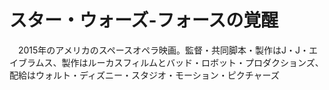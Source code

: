 # スター・ウォーズ-フォースの覚醒
　2015年のアメリカのスペースオペラ映画。監督・共同脚本・製作はJ・J・エイブラムス、製作はルーカスフィルムとバッド・ロボット・プロダクションズ、配給はウォルト・ディズニー・スタジオ・モーション・ピクチャーズ

